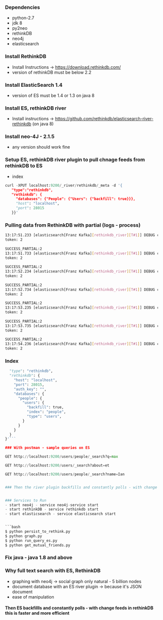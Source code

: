 ### Dependencies
- python-2.7
- jdk 8
- py2neo
- rethinkDB
- neo4j
- elasticsearch


### Install RethinkDB
- Install Instructions -> https://download.rethinkdb.com/
- version of rethinkDB must be below 2.2


### Install ElasticSearch 1.4
- version of ES must be 1.4 or 1.3 on java 8


### Install ES, rethinkDB river
- Install instructions -> https://github.com/rethinkdb/elasticsearch-river-rethinkdb (on java 8)


### Install neo-4J - 2.1.5
- any version should work fine


### Setup ES, rethinkDB river plugin to pull chnage feeds from rethinkDB to ES

- index

```python
curl -XPUT localhost:9200/_river/rethinkdb/_meta -d '{
   "type":"rethinkdb",
   "rethinkdb": {
     "databases": {"People": {"Users": {"backfill": true}}},
     "host": "localhost",
     "port": 28015
   }}'
```


### Pulling data from RethinkDB with partial (logs - process)

```bash SUCCESS_PARTIAL:2
13:17:51.233 [elasticsearch[Franz Kafka][rethinkdb_river][T#1]] DEBUG com.rethinkdb.RethinkDBConnection - running type: CONTINUE
token: 2
 
SUCCESS_PARTIAL:2
13:17:51.733 [elasticsearch[Franz Kafka][rethinkdb_river][T#1]] DEBUG com.rethinkdb.RethinkDBConnection - running type: CONTINUE
token: 2
 
SUCCESS_PARTIAL:2
13:17:52.234 [elasticsearch[Franz Kafka][rethinkdb_river][T#1]] DEBUG com.rethinkdb.RethinkDBConnection - running type: CONTINUE
token: 2
 
SUCCESS_PARTIAL:2
13:17:52.734 [elasticsearch[Franz Kafka][rethinkdb_river][T#1]] DEBUG com.rethinkdb.RethinkDBConnection - running type: CONTINUE
token: 2
 
SUCCESS_PARTIAL:2
13:17:53.235 [elasticsearch[Franz Kafka][rethinkdb_river][T#1]] DEBUG com.rethinkdb.RethinkDBConnection - running type: CONTINUE
token: 2
 
SUCCESS_PARTIAL:2
13:17:53.735 [elasticsearch[Franz Kafka][rethinkdb_river][T#1]] DEBUG com.rethinkdb.RethinkDBConnection - running type: CONTINUE
token: 2
 
SUCCESS_PARTIAL:2
13:17:54.236 [elasticsearch[Franz Kafka][rethinkdb_river][T#1]] DEBUG com.rethinkdb.RethinkDBConnection - running type: CONTINUE
token: 2
```

### Index

```python curl -XPUT localhost:9200/_river/rethinkdb/_meta -d '{
  "type": "rethinkdb",
  "rethinkdb": {
    "host": "localhost",
    "port": 28015,
    "auth_key": "",
    "databases": {
      "people": {
        "users": {
          "backfill": true,
          "index": "people",
          "type": "users",
        }
      }
    }
  }
}'```

### With postman - sample queries on ES

GET http://localhost:9200/users/people/_search?q=max

GET http://localhost:9200/users/_search?about=et

GET http://localhost:9200/users/people/_search?name=Ian


### Then the river plugin backfills and constantly polls - with change feeds in rethinkDB this is faster and more efficient


### Services to Run
- start neo4j - service neo4j-service start
- start rethinkDB - service rethinkdb start
- start elasticsearch - service elasticsearch start


```bash
$ python persist_to_rethink.py
$ python graph.py
$ python run_query_es.py
$ python get_mutual_friends.py
```

### Fix java - java 1.8 and above

### Why full text search with ES, RethinkDB
 - graphing with neo4j -> social graph only natural - 5 billion nodes
 - document database with an ES river plugin -> because it's JSON document
 - ease of manipulation


#### Then ES backfillls and constantly polls - with change feeds in rethinkDB this is faster and more efficient